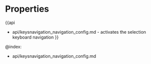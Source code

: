 Properties
==========

{{api
- api/keysnavigation_navigation_config.md - activates the selection keyboard navigation
}}

@index:
- api/keysnavigation_navigation_config.md

